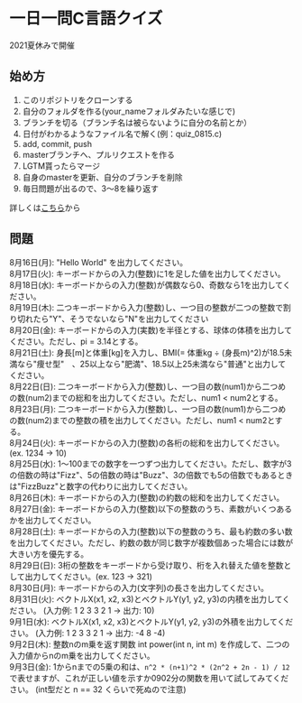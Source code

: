 # 一日一問C言語クイズ

2021夏休みで開催

## 始め方

1. このリポジトリをクローンする
2. 自分のフォルダを作る(your_nameフォルダみたいな感じで)
3. ブランチを切る（ブランチ名は被らないように自分の名前とか）
4. 日付がわかるようなファイル名で解く(例：quiz_0815.c)
5. add, commit, push
6. masterブランチへ、プルリクエストを作る
7. LGTM貰ったらマージ
8. 自身のmasterを更新、自分のブランチを削除
9. 毎日問題が出るので、3〜8を繰り返す

詳しくは[こちら](https://github.com/kyutech-programming-club/c_quiz_2021/blob/master/how_to_start/README.md)から

## 問題

8月16日(月): "Hello World" を出力してください。<br>
8月17日(火): キーボードからの入力(整数)に1を足した値を出力してください。<br>
8月18日(水): キーボードからの入力(整数)が偶数なら0、奇数なら1を出力してください。<br>
8月19日(木): 二つキーボードから入力(整数)し、一つ目の整数が二つの整数で割り切れたら"Y"、そうでないなら"N"を出力してください<br>
8月20日(金): キーボードからの入力(実数)を半径とする、球体の体積を出力してください。ただし、pi = 3.14とする。<br>
8月21日(土): 身長[m]と体重[kg]を入力し、BMI(= 体重kg ÷ (身長m)^2)が18.5未満なら"痩せ型"　、25以上なら"肥満"、18.5以上25未満なら"普通"と出力してください。<br>
8月22日(日): 二つキーボードから入力(整数)し、一つ目の数(num1)から二つめの数(num2)までの総和を出力してください。ただし、num1 < num2とする。 <br>
8月23日(月): 二つキーボードから入力(整数)し、一つ目の数(num1)から二つめの数(num2)までの整数の積を出力してください。ただし、num1 < num2とする。 <br>
8月24日(火): キーボードからの入力(整数)の各桁の総和を出力してください。(ex. 1234 -> 10) <br>
8月25日(水): 1〜100までの数字を一つずつ出力してください。ただし、数字が3の倍数の時は"Fizz"、5の倍数の時は"Buzz"、3の倍数でも5の倍数でもあるときは"FizzBuzz"と数字の代わりに出力してください。 <br>
8月26日(木): キーボードからの入力(整数)の約数の総和を出力してください。 <br>
8月27日(金): キーボードからの入力(整数)以下の整数のうち、素数がいくつあるかを出力してください。 <br>
8月28日(土): キーボードからの入力(整数)以下の整数のうち、最も約数の多い数を出力してください。ただし、約数の数が同じ数字が複数個あった場合には数が大きい方を優先する。 <br>
8月29日(日): 3桁の整数をキーボードから受け取り、桁を入れ替えた値を整数として出力してください。(ex. 123 -> 321) <br>
8月30日(月): キーボードからの入力(文字列)の長さを出力してください。 <br>
8月31日(火): ベクトルX(x1, x2, x3)とベクトルY(y1, y2, y3)の内積を出力してください。 (入力例: 1 2 3 3 2 1 -> 出力: 10) <br>
9月1日(水): ベクトルX(x1, x2, x3)とベクトルY(y1, y2, y3)の外積を出力してください。 (入力例: 1 2 3 3 2 1 -> 出力: -4 8 -4) <br>
9月2日(木): 整数nのm乗を返す関数 int power(int n, int m) を作成して、二つの入力値からnのm乗を出力してください。 <br>
9月3日(金): 1からnまでの5乗の和は、`n^2 * (n+1)^2 * (2n^2 + 2n - 1) / 12`で表せますが、これが正しい値を示すか0902分の関数を用いて試してみてください。 (int型だと n == 32 くらいで死ぬので注意) <br>
